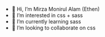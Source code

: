 - 👋 Hi, I’m Mirza Monirul Alam (Ethen)
- 👀 I’m interested in css + sass
- 🌱 I’m currently learning sass
- 💞️ I’m looking to collaborate on css
<!-- - 📫 How to reach me ... -->

<!---
EthenPage/EthenPage is a ✨ special ✨ repository because its `README.md` (this file) appears on your GitHub profile.
You can click the Preview link to take a look at your changes.
--->

